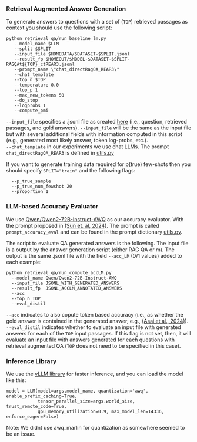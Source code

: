 ### Retrieval Augmented Answer Generation

To generate answers to questions with a set of (```TOP```) retrieved passages as context you should use the following script:

```
python retrieval_qa/run_baseline_lm.py
   --model_name $LLM
   --split $SPLIT
   --input_file $HOMEDATA/$DATASET-$SPLIT.jsonl
   --result_fp $HOMEOUT/$MODEL-$DATASET-$SPLIT-RAGQAt${TOP}_ctREAR3.jsonl
   --prompt_name \"chat_directRagQA_REAR3\"
   --chat_template
   --top_n $TOP
   --temperature 0.0
   --top_p 1
   --max_new_tokens 50
   --do_stop
   --logprobs 1
   --compute_pmi
```

```--input_file``` specifies a .jsonl file as created [here](../data_creation/README.md) (i.e., question, retrieved passages, and gold answers).
```--input_file``` will be the same as the input file but with several additional fields with information computed in this script (e.g., generated most likely answer, token log-probs, etc.).  
```--chat_template``` in our experiments we use chat LLMs. The prompt ```chat_directRagQA_REAR3``` is defined in [utils.py](utils.py)

If you want to generate training data required for p(true) few-shots then you should specify ```SPLIT="train"``` and the following flags:
```  
  --p_true_sample
  --p_true_num_fewshot 20
  --proportion 1
```

### LLM-based Accuracy Evaluator

We use [Qwen/Qwen2-72B-Instruct-AWQ](https://huggingface.co/Qwen/Qwen2-72B-Instruct-AWQ) as our accuracy evaluator.
With the prompt proposed in [(Sun et. al, 2024)](https://aclanthology.org/2024.naacl-long.18.pdf). The prompt is called ```prompt_accuracy_eval``` and can be found in the prompt dictionary [utils.py](./utils.py).

The script to evaluate QA generated answers is the following. The input file is a output by the answer generation script (either RAG QA or m). The output is the same .jsonl file with the field ```--acc_LM``` (0/1 values) added to each example:

```
python retrieval_qa/run_compute_accLM.py  
  --model_name Qwen/Qwen2-72B-Instruct-AWQ  
  --input_file JSONL_WITH_GENERATED_ANSWERS  
  --result_fp  JSONL_ACCLM_ANNOTATED_ANSWERS
  --acc 
  --top_n TOP 
  --eval_distil 
```

```--acc``` indicates to also copute token based accuracy (i.e., as whether the gold answer is contained in the generated answer, e.g., [(Asai et al., 2024)](https://openreview.net/forum?id=hSyW5go0v8)).  
```--eval_distil``` indicates whether to evaluate an input file with generated answers for each of the ```TOP``` input passages. If this flag is not set, then, it will evaluate an input file with answers generated for each questions with retrieval augmented QA (```TOP``` does not need to be specified in this case).


### Inference Library

We use the [vLLM library](https://docs.vllm.ai/en/latest/) for faster inference, and you can load the model like this:

```
model = LLM(model=args.model_name, quantization='awq', enable_prefix_caching=True,
            tensor_parallel_size=args.world_size, trust_remote_code=True,
            gpu_memory_utilization=0.9, max_model_len=14336, enforce_eager=False) 
```
            
Note: We didnt use awq_marlin for quantization as somewhere seemed to be an issue.

